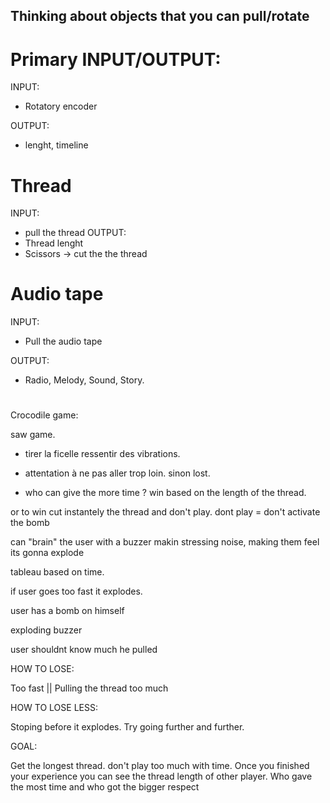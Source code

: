 ## Thinking about objects that you can pull/rotate

# Primary INPUT/OUTPUT:
INPUT:
- Rotatory encoder

OUTPUT:
- lenght, timeline


# Thread

INPUT: 
- pull the thread
OUTPUT: 
- Thread lenght
- Scissors -> cut the the thread

# Audio tape

INPUT:
- Pull the audio tape

OUTPUT:
- Radio, Melody, Sound, Story.

# 


Crocodile game:

saw game.

- tirer la ficelle ressentir des vibrations. 
- attentation à ne pas aller trop loin. sinon lost.

- who can give the more time ?
win based on the length of the thread.

or to win cut instantely the thread and don't play. dont play = don't activate the bomb

can "brain" the user with a buzzer makin stressing noise, making them feel its gonna explode 

tableau based on time.

if user goes too fast it explodes.

user has a bomb on himself

exploding buzzer

user shouldnt know much he pulled

HOW TO LOSE:

Too fast ||  Pulling the thread too much

HOW TO LOSE LESS:

Stoping before it explodes.
Try going further and further.

GOAL:

Get the longest thread. don't play too much with time.
Once you finished your experience you can see the thread length of other player.
Who gave the most time and who got the bigger respect
